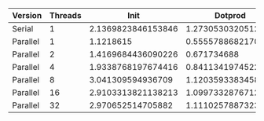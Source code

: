 | Version  | Threads |        Init        |      Dotprod       |        User        |        Sys         |      Elapsed       |      Speedup      |      Efficiency     |
|----------|---------|--------------------|--------------------|--------------------|--------------------|--------------------|-------------------|---------------------|
|  Serial  |    1    | 2.1369823846153846 | 1.273053032051282  | 2.6454857142857144 | 0.8610217391304348 | 3.5053048128342246 |        1.0        |         1.0         |
| Parallel |    1    |     1.1218615      | 0.5555788682170543 | 0.9370277777777777 | 0.8352499999999999 | 1.7711556886227542 | 1.979105978853807 |  1.979105978853807  |
| Parallel |    2    | 1.4169684436090226 |    0.671734688     | 1.1588802816901411 | 1.0656363636363637 | 1.1607089552238807 | 3.019968784645167 |  1.5099843923225835 |
| Parallel |    4    | 1.9338768197674416 | 0.8411341974522294 | 1.5574820143884893 | 1.450034965034965  | 0.8477368421052631 | 4.134897339284179 |  1.0337243348210448 |
| Parallel |    8    | 3.041309594936709  | 1.1203593383458643 | 2.246780141843972  | 2.299851063829787  | 0.6941242937853106 | 5.049967050884404 |  0.6312458813605505 |
| Parallel |    16   | 2.9103313821138213 | 1.099733287671233  | 1.9578581560283688 | 2.208679389312977  | 0.7066879432624114 | 4.960187656028277 | 0.31001172850176734 |
| Parallel |    32   | 2.970652514705882  | 1.1110257887323944 | 1.982659090909091  | 2.2612109374999996 | 0.6933812949640288 | 5.055378387465836 | 0.15798057460830736 |